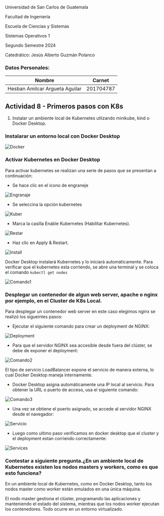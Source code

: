 <p> Universidad de San Carlos de Guatemala </p>
<p> Facultad de Ingeniería </p> 
<p> Escuela de Ciencias y Sistemas </p>
<p> Sistemas Operativos 1 </p>
<p> Segundo Semestre 2024 </p>
<p> Catedrático: Jesús Alberto Guzmán Polanco </p>

### Datos Personales:
Nombre                              | Carnet
----------------------------------- | -------------
Hesban Amilcar Argueta Aguilar      | 201704787

## Actividad 8 - Primeros pasos con K8s

1. Instalar un ambiente local de Kubernetes utlizando minikube, kind o Docker Desktop.

### Instalarar un entorno local con Docker Desktop

![Docker](./imagenes/docker-desktop.png)

### Activar Kubernetes en Docker Desktop

Para activar kubernetes se realizan una serie de pasos que se presentan a continuación:

- Se hace clic en el icono de engraneje

![Engranaje](./imagenes/engranaje.png)

- Se seleccina la opción kubernetes

![Kuber](./imagenes/kuber.png)

- Marca la casilla Enable Kubernetes (Habilitar Kubernetes).

![Restar](./imagenes/restar.png)

- Haz clic en Apply & Restart.

![Install](./imagenes/install.png)

Docker Desktop instalará Kubernetes y lo iniciará automáticamente. Para verificar que el kubernetes esta corriendo, se abre una terminal y se coloca el comando `kubectl get nodes`

![Comando1](./imagenes/comando1.png)

### Desplegar un contenedor de algun web server, apache o nginx por ejemplo, en el Cluster de K8s Local.

Para desplegar un contenedor web server en este caso elegimos nginx se realizó los sigueintes pasos:

- Ejecutar el siguiente comando para crear un deployment de NGINX:

![Deployment](./imagenes/deployment.png)

- Para que el servidor NGINX sea accesible desde fuera del clúster, se debe de exponer el deployment:

![Comando2](./imagenes/comando2.png)

El tipo de servicio LoadBalancer expone el servicio de manera externa, lo cual Docker Desktop maneja internamente.

- Docker Desktop asigna automáticamente una IP local al servicio. Para obtener la URL o puerto de acceso, usa el siguiente comando:

![Comando3](./imagenes/comando3.png)

- Una vez se obtiene el puerto asignado, se accede al servidor NGINX desde el navegador:

![Servicio](./imagenes/servicio.png)

- Luego como ultimo paso verificamos en docker desktop que el cluster y el deployment estan corriendo correctamente:

![Services](./imagenes/services.png)

### Contestar a siguiente pregunta.¿En un ambiente local de Kubernetes existen los nodos masters y workers, como es que esto funciona?

En un ambiente local de Kubernetes, como en Docker Desktop, tanto los nodos master como worker están emulados en una única máquina. 

El nodo master gestiona el clúster, programando las aplicaciones y manteniendo el estado del sistema, mientras que los nodos worker ejecutan los contenedores. Todo ocurre en un entorno virtualizado.